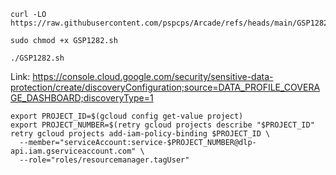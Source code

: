 
```
curl -LO https://raw.githubusercontent.com/pspcps/Arcade/refs/heads/main/GSP1282.sh

sudo chmod +x GSP1282.sh

./GSP1282.sh
```



Link: https://console.cloud.google.com/security/sensitive-data-protection/create/discoveryConfiguration;source=DATA_PROFILE_COVERAGE_DASHBOARD;discoveryType=1




```
export PROJECT_ID=$(gcloud config get-value project)
export PROJECT_NUMBER=$(retry gcloud projects describe "$PROJECT_ID"
retry gcloud projects add-iam-policy-binding $PROJECT_ID \
  --member="serviceAccount:service-$PROJECT_NUMBER@dlp-api.iam.gserviceaccount.com" \
  --role="roles/resourcemanager.tagUser"


```